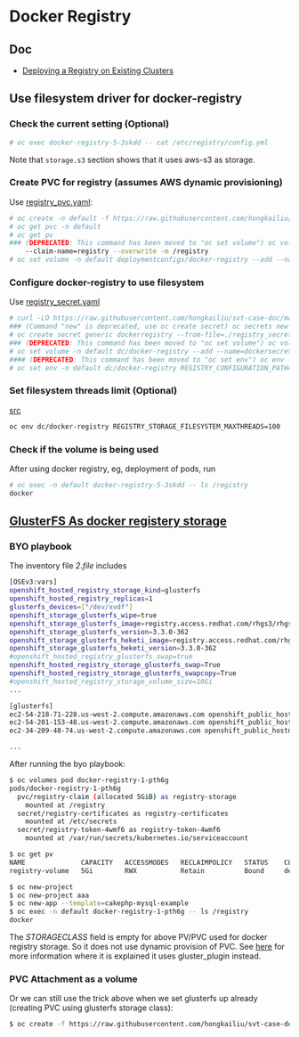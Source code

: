 # Docker Registry

## Doc

* [Deploying a Registry on Existing Clusters](https://docs.openshift.com/container-platform/3.5/install_config/registry/deploy_registry_existing_clusters.html)

## Use filesystem driver for docker-registry

### Check the current setting (Optional)

```sh
# oc exec docker-registry-5-3skdd -- cat /etc/registry/config.yml
```

Note that <code>storage.s3</code> section shows that it uses aws-s3 as storage.

### Create PVC for registry (assumes AWS dynamic provisioning)
Use [registry_pvc.yaml](../files/registry_pvc.yaml): 

```sh
# oc create -n default -f https://raw.githubusercontent.com/hongkailiu/svt-case-doc/master/files/registry_pvc.yaml
# oc get pvc -n default
# oc get pv
### (DEPRECATED: This command has been moved to "oc set volume") oc volume -n default deploymentconfigs/docker-registry --add --name=registry-storage -t pvc \
    --claim-name=registry --overwrite -m /registry
# oc set volume -n default deploymentconfigs/docker-registry --add --name=registry-storage -t pvc --claim-name=registry --overwrite -m /registry
```

### Configure docker-registry to use filesystem
Use [registry_secret.yaml](../files/registry_secret.yaml)

```sh
# curl -LO https://raw.githubusercontent.com/hongkailiu/svt-case-doc/master/files/registry_secret.yaml
### (Command "new" is deprecated, use oc create secret) oc secrets new dockerregistry registry_secret.yaml
# oc create secret generic dockerregistry --from-file=./registry_secret.yaml
### (DEPRECATED: This command has been moved to "oc set volume") oc volume -n default dc/docker-registry --add --name=dockersecrets -m /etc/registryconfig --type=secret --secret-name=dockerregistry
# oc set volume -n default dc/docker-registry --add --name=dockersecrets -m /etc/registryconfig --type=secret --secret-name=dockerregistry
#### (DEPRECATED: This command has been moved to "oc set env") oc env -n default dc/docker-registry REGISTRY_CONFIGURATION_PATH=/etc/registryconfig/registry_secret.yaml
# oc set env -n default dc/docker-registry REGISTRY_CONFIGURATION_PATH=/etc/registryconfig/registry_secret.yaml
```

### Set filesystem threads limit (Optional)
[src](https://github.com/openshift/origin/blob/master/vendor/github.com/docker/distribution/registry/storage/driver/filesystem/driver.go#L24)

```sh
oc env dc/docker-registry REGISTRY_STORAGE_FILESYSTEM_MAXTHREADS=100
```
### Check if the volume is being used
After using docker registry, eg, deployment of pods, run

```sh
# oc exec -n default docker-registry-5-3skdd -- ls /registry                                          
docker

```


## [GlusterFS As docker registery storage](https://github.com/openshift/openshift-ansible/tree/master/playbooks/byo/openshift-glusterfs)

### BYO playbook

The inventory file _2.file_ includes

```sh
[OSEv3:vars]
openshift_hosted_registry_storage_kind=glusterfs
openshift_hosted_registry_replicas=1
glusterfs_devices=["/dev/xvdf"]
openshift_storage_glusterfs_wipe=true
openshift_storage_glusterfs_image=registry.access.redhat.com/rhgs3/rhgs-server-rhel7
openshift_storage_glusterfs_version=3.3.0-362
openshift_storage_glusterfs_heketi_image=registry.access.redhat.com/rhgs3/rhgs-volmanager-rhel7
openshift_storage_glusterfs_heketi_version=3.3.0-362
#openshift_hosted_registry_glusterfs_swap=true
openshift_hosted_registry_storage_glusterfs_swap=True
openshift_hosted_registry_storage_glusterfs_swapcopy=True
#openshift_hosted_registry_storage_volume_size=10Gi
...

[glusterfs]
ec2-54-218-71-228.us-west-2.compute.amazonaws.com openshift_public_hostname=ec2-54-218-71-228.us-west-2.compute.amazonaws.com openshift_node_labels="{'region': 'primary', 'zone': 'default'}"
ec2-54-201-153-48.us-west-2.compute.amazonaws.com openshift_public_hostname=ec2-54-201-153-48.us-west-2.compute.amazonaws.com openshift_node_labels="{'region': 'primary', 'zone': 'default'}"
ec2-34-209-48-74.us-west-2.compute.amazonaws.com openshift_public_hostname=ec2-34-209-48-74.us-west-2.compute.amazonaws.com openshift_node_labels="{'region': 'primary', 'zone': 'default'}"

...
```

After running the byo playbook:

```sh
$ oc volumes pod docker-registry-1-pth6g
pods/docker-registry-1-pth6g
  pvc/registry-claim (allocated 5GiB) as registry-storage
    mounted at /registry
  secret/registry-certificates as registry-certificates
    mounted at /etc/secrets
  secret/registry-token-4wmf6 as registry-token-4wmf6
    mounted at /var/run/secrets/kubernetes.io/serviceaccount

$ oc get pv
NAME              CAPACITY   ACCESSMODES   RECLAIMPOLICY   STATUS    CLAIM                    STORAGECLASS   REASON    AGE
registry-volume   5Gi        RWX           Retain          Bound     default/registry-claim                            33m

$ oc new-project 
$ oc new-project aaa
$ oc new-app --template=cakephp-mysql-example
$ oc exec -n default docker-registry-1-pth6g -- ls /registry
docker
```

The _STORAGECLASS_ field is empty for above PV/PVC used for docker registry storage. So it does not use dynamic provision of PVC. See [here](https://docs.openshift.com/container-platform/3.6/install_config/persistent_storage/persistent_storage_glusterfs.html#gfs-provisioning) for more information where it is explained it uses gluster_plugin instead.


### PVC Attachment as a volume
Or we can still use the trick above when we set glusterfs up already (creating PVC using glusterfs storage class):

```sh
$ oc create -f https://raw.githubusercontent.com/hongkailiu/svt-case-doc/master/files/registry_pvc_glusterfs.yaml -n default
```
